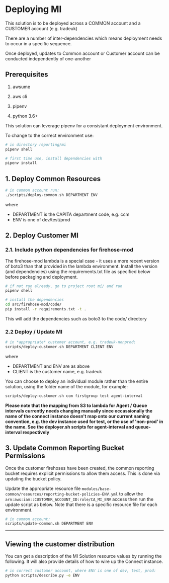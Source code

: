 # Deploying MI

This solution is to be deployed across a COMMON account and a CUSTOMER account (e.g. tradeuk)

There are a number of inter-dependencies which means deployment needs to occur in a specific sequence.

Once deployed, updates to Common account or Customer account can be conducted independently of one-another

## Prerequisites

1. awsume

2. aws cli

3. pipenv

4. python 3.6+


This solution can leverage pipenv for a consistant deployment environment.

To change to the correct environment use:

```bash
# in directory reporting/mi
pipenv shell

# first time use, install dependencies with
pipenv install
```

## 1. Deploy Common Resources

```bash
# in common account run:
./scripts/deploy-common.sh DEPARTMENT ENV
```

where 
* DEPARTMENT is the CAPITA department code, e.g. ccm
* ENV is one of dev/test/prod

## 2. Deploy Customer MI 

### 2.1. Include python dependencies for firehose-mod

The firehose-mod lambda is a special case - it uses a more recent version of boto3
than that provided in the lambda environment. Install the version (and dependencies)
using the requirements.txt file as specified below before packaging and deployment.

```bash
# if not run already, go to project root mi/ and run
pipenv shell

# install the dependencies
cd src/firehose-mod/code/
pip install -r requirements.txt -t .
``` 

This will add the dependencies such as boto3 to the code/ directory

### 2.2 Deploy / Update MI

```bash
# in *appropriate* customer account, e.g. tradeuk-nonprod:
scripts/deploy-customer.sh DEPARTMENT CLIENT ENV
```

where
* DEPARTMENT and ENV are as above
* CLIENT is the customer name, e.g. tradeuk

You can choose to deploy an individual module rather than the entire solution, using the folder
name of the module, for example:

```bash
scripts/deploy-customer.sh ccm firstgroup test agent-interval
```

**Please note that the mapping from S3 to lambda for Agent / Queue intervals
currently needs changing manually since occassionally the name of the connect
instance doesn't map onto our current naming convention, e.g. the dev instance
used for test, or the use of 'non-prod' in the name. See the deployer.sh scripts
for agent-interval and queue-interval respectively**


## 3. Update Common Reporting Bucket Permissions 

Once the customer firehoses have been created, the common reporting bucket
requires explicit permissions to allow them access. This is done via updating the
bucket policy.

Update the appropriate resource file
`modules/base-common/resources/reporting-bucket-policies-ENV.yml`
to allow the `arn:aws:iam::CUSTOMER_ACCOUNT_ID:role/CA_MI_ENV` access then run
the update script as below. Note that there is a specific resource file for each
environment.

```bash
# in common account: 
scripts/update-common.sh DEPARTMENT ENV
```

<hr>

## Viewing the customer distribution

You can get a description of the MI Solution resource values by running
the following. It will also provide details of how to wire up the Connect instance.  

```bash
# in correct customer account, where ENV is one of dev, test, prod:
python scripts/describe.py -e ENV

``` 

